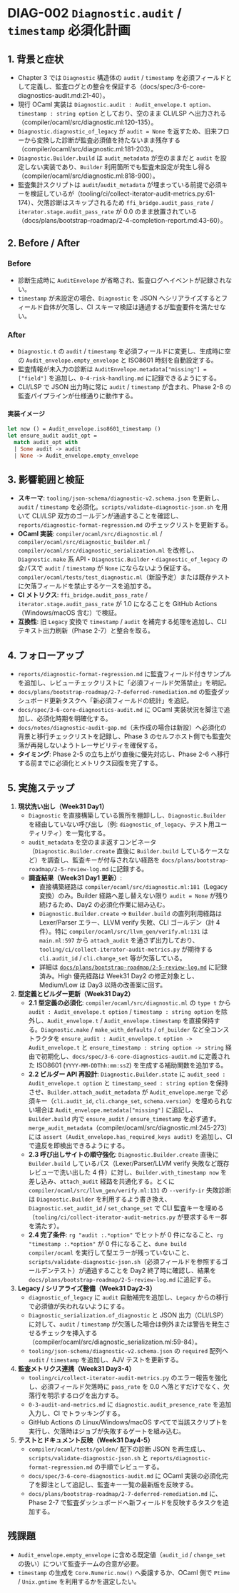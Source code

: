 # DIAG-002 `Diagnostic.audit` / `timestamp` 必須化計画

## 1. 背景と症状
- Chapter 3 では `Diagnostic` 構造体の `audit` / `timestamp` を必須フィールドとして定義し、監査ログとの整合を保証する（docs/spec/3-6-core-diagnostics-audit.md:21-40）。  
- 現行 OCaml 実装は `Diagnostic.audit : Audit_envelope.t option`、`timestamp : string option` としており、空のまま CLI/LSP へ出力される（compiler/ocaml/src/diagnostic.ml:120-135）。  
- `Diagnostic.diagnostic_of_legacy` が `audit = None` を返すため、旧来フローから変換した診断が監査必須値を持たないまま残存する（compiler/ocaml/src/diagnostic.ml:181-203）。  
- `Diagnostic.Builder.build` は `audit_metadata` が空のままだと `audit` を設定しない実装であり、`Builder` 利用箇所でも監査未設定が発生し得る（compiler/ocaml/src/diagnostic.ml:818-900）。  
- 監査集計スクリプトは `audit`/`audit_metadata` が埋まっている前提で必須キーを検証しているが（tooling/ci/collect-iterator-audit-metrics.py:61-174）、欠落診断はスキップされるため `ffi_bridge.audit_pass_rate` / `iterator.stage.audit_pass_rate` が 0.0 のまま放置されている（docs/plans/bootstrap-roadmap/2-4-completion-report.md:43-60）。

## 2. Before / After
### Before
- 診断生成時に `AuditEnvelope` が省略され、監査ログへイベントが記録されない。  
- `timestamp` が未設定の場合、`Diagnostic` を JSON へシリアライズするとフィールド自体が欠落し、CI スキーマ検証は通過するが監査要件を満たせない。

### After
- `Diagnostic.t` の `audit` / `timestamp` を必須フィールドに変更し、生成時に空の `Audit_envelope.empty_envelope` と ISO8601 時刻を自動設定する。  
- 監査情報が未入力の診断は `AuditEnvelope.metadata["missing"] = ["field"]` を追加し、`0-4-risk-handling.md` に記録できるようにする。  
- CLI/LSP で JSON 出力時に常に `audit` / `timestamp` が含まれ、Phase 2-8 の監査パイプラインが仕様通りに動作する。

#### 実装イメージ
```ocaml
let now () = Audit_envelope.iso8601_timestamp ()
let ensure_audit audit_opt =
  match audit_opt with
  | Some audit -> audit
  | None -> Audit_envelope.empty_envelope
```

## 3. 影響範囲と検証
- **スキーマ**: `tooling/json-schema/diagnostic-v2.schema.json` を更新し、`audit` / `timestamp` を必須化。`scripts/validate-diagnostic-json.sh` を用いて CLI/LSP 双方のゴールデンが通過することを確認し、`reports/diagnostic-format-regression.md` のチェックリストを更新する。  
- **OCaml 実装**: `compiler/ocaml/src/diagnostic.ml` / `compiler/ocaml/src/diagnostic_builder.ml` / `compiler/ocaml/src/diagnostic_serialization.ml` を改修し、`Diagnostic.make` 系 API・`Diagnostic.Builder`・`diagnostic_of_legacy` の全パスで `audit` / `timestamp` が `None` にならないよう保証する。`compiler/ocaml/tests/test_diagnostic.ml`（新設予定）または既存テストに欠落フィールドを禁止するケースを追加する。  
- **CI メトリクス**: `ffi_bridge.audit_pass_rate` / `iterator.stage.audit_pass_rate` が 1.0 になることを GitHub Actions（Windows/macOS 含む）で検証。  
- **互換性**: 旧 `Legacy` 変換で `timestamp` / `audit` を補完する処理を追加し、CLI テキスト出力刷新（Phase 2-7）と整合を取る。

## 4. フォローアップ
- `reports/diagnostic-format-regression.md` に監査フィールド付きサンプルを追加し、レビューチェックリストに「必須フィールド欠落禁止」を明記。  
- `docs/plans/bootstrap-roadmap/2-7-deferred-remediation.md` の監査ダッシュボード更新タスクへ「新必須フィールドの統計」を追記。  
- `docs/spec/3-6-core-diagnostics-audit.md` に OCaml 実装状況を脚注で追加し、必須化時期を明確化する。  
- `docs/notes/diagnostic-audit-gap.md`（未作成の場合は新設）へ必須化の背景と移行チェックリストを記録し、Phase 3 のセルフホスト側でも監査欠落が再発しないようトレーサビリティを確保する。
- **タイミング**: Phase 2-5 の立ち上がり直後に優先対応し、Phase 2-6 へ移行する前までに必須化とメトリクス回復を完了する。

## 5. 実施ステップ
1. **現状洗い出し（Week31 Day1）**  
   - `Diagnostic` を直接構築している箇所を棚卸しし、`Diagnostic.Builder` を経由していない呼び出し（例: `diagnostic_of_legacy`、テスト用ユーティリティ）を一覧化する。  
   - `audit_metadata` を空のまま返すコンビネータ（`Diagnostic.Builder.create` 直後に `Builder.build` しているケースなど）を調査し、監査キーが付与されない経路を `docs/plans/bootstrap-roadmap/2-5-review-log.md` に記録する。  
   - **調査結果（Week31 Day1 更新）**:  
     - 直接構築経路は `compiler/ocaml/src/diagnostic.ml:181`（Legacy 変換）のみ。Builder 経路へ差し替えない限り `audit = None` が残り続けるため、Day2 の必須化作業に組み込む。  
     - `Diagnostic.Builder.create` → `Builder.build` の直列利用経路は Lexer/Parser エラー、LLVM verify 失敗、CLI ゴールデン（計 4 件）。特に `compiler/ocaml/src/llvm_gen/verify.ml:131` は `main.ml:597` から `attach_audit` を通さず出力しており、`tooling/ci/collect-iterator-audit-metrics.py` が期待する `cli.audit_id` / `cli.change_set` 等が欠落している。  
     - 詳細は [`docs/plans/bootstrap-roadmap/2-5-review-log.md`](../2-5-review-log.md) に記録済み。High 優先経路は Week31 Day2 の修正対象とし、Medium/Low は Day3 以降の改善案に回す。
2. **型定義とビルダー更新（Week31 Day2）**  
   - **2.1 型定義の必須化**: `compiler/ocaml/src/diagnostic.ml` の `type t` から `audit : Audit_envelope.t option` / `timestamp : string option` を除外し、`Audit_envelope.t` / `Audit_envelope.timestamp` を直接保持する。`Diagnostic.make` / `make_with_defaults` / `of_builder` など全コンストラクタを `ensure_audit : Audit_envelope.t option -> Audit_envelope.t` と `ensure_timestamp : string option -> string` 経由で初期化し、`docs/spec/3-6-core-diagnostics-audit.md` に定義された ISO8601 (`YYYY-MM-DDThh:mm:ssZ`) を生成する補助関数を追加する。  
   - **2.2 ビルダー API 再設計**: `Diagnostic.Builder.state` に `audit_seed : Audit_envelope.t option` と `timestamp_seed : string option` を保持させ、`Builder.attach_audit_metadata` が `Audit_envelope.merge` で必須キー（`cli.audit_id`, `cli.change_set`, `schema.version`）を埋められない場合は `Audit_envelope.metadata["missing"]` に追記し、`Builder.build` 内で `ensure_audit` / `ensure_timestamp` を必ず通す。`merge_audit_metadata`（compiler/ocaml/src/diagnostic.ml:245-273）には `assert (Audit_envelope.has_required_keys audit)` を追加し、CI で違反を即検出できるようにする。  
   - **2.3 呼び出しサイトの順守強化**: `Diagnostic.Builder.create` 直後に `Builder.build` しているパス（Lexer/Parser/LLVM verify 失敗など既存レビューで洗い出した 4 件）に対し、`Builder.with_timestamp now` を差し込み、`attach_audit` 経路を共通化する。とくに `compiler/ocaml/src/llvm_gen/verify.ml:131` の `--verify-ir` 失敗診断は `Diagnostic.Builder` を利用するよう書き換え、`Diagnostic.set_audit_id` / `set_change_set` で CLI 監査キーを埋める（`tooling/ci/collect-iterator-audit-metrics.py` が要求するキー群を満たす）。  
   - **2.4 完了条件**: `rg "audit :.*option"` でヒットが 0 件になること、`rg "timestamp :.*option"` が 0 件になること、`dune build compiler/ocaml` を実行して型エラーが残っていないこと、`scripts/validate-diagnostic-json.sh`（必須フィールドを参照するゴールデンテスト）が通過することを Day2 終了時に確認し、結果を `docs/plans/bootstrap-roadmap/2-5-review-log.md` に追記する。
3. **Legacy / シリアライズ整備（Week31 Day2-3）**  
   - `diagnostic_of_legacy` に `audit` 自動補完を追加し、`Legacy` からの移行で必須値が失われないようにする。  
   - `Diagnostic_serialization.of_diagnostic` と JSON 出力（CLI/LSP）に対して、`audit` / `timestamp` が欠落した場合は例外または警告を発生させるチェックを挿入する（compiler/ocaml/src/diagnostic_serialization.ml:59-84）。  
   - `tooling/json-schema/diagnostic-v2.schema.json` の `required` 配列へ `audit` / `timestamp` を追加し、AJV テストを更新する。
4. **監査メトリクス連携（Week31 Day3-4）**  
   - `tooling/ci/collect-iterator-audit-metrics.py` のエラー報告を強化し、必須フィールド欠落時に `pass_rate` を 0.0 へ落とすだけでなく、欠落行を明示するログを出力する。  
   - `0-3-audit-and-metrics.md` に `diagnostic.audit_presence_rate` を追加入力し、CI でトラッキングする。  
   - GitHub Actions の Linux/Windows/macOS すべてで当該スクリプトを実行し、欠落時はジョブが失敗するゲートを組み込む。
5. **テストとドキュメント反映（Week31 Day4-5）**  
   - `compiler/ocaml/tests/golden/` 配下の診断 JSON を再生成し、`scripts/validate-diagnostic-json.sh` と `reports/diagnostic-format-regression.md` の手順でレビューする。  
   - `docs/spec/3-6-core-diagnostics-audit.md` に OCaml 実装の必須化完了を脚注として追記し、監査キー一覧の最新版を反映する。  
   - `docs/plans/bootstrap-roadmap/2-7-deferred-remediation.md` に、Phase 2-7 で監査ダッシュボードへ新フィールドを反映するタスクを追加する。

## 残課題
- `Audit_envelope.empty_envelope` に含める既定値（`audit_id` / `change_set` の扱い）について監査チームの合意が必要。  
- `timestamp` の生成を `Core.Numeric.now()` へ委譲するか、OCaml 側で `Ptime` / `Unix.gmtime` を利用するかを選定したい。
